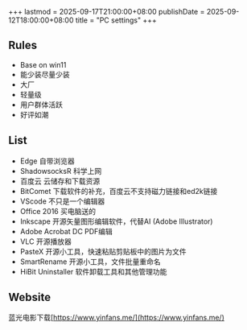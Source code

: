 +++
lastmod = 2025-09-17T21:00:00+08:00
publishDate = 2025-09-12T18:00:00+08:00
title = "PC settings"
+++

## Rules

- Base on win11
- 能少装尽量少装
- 大厂
- 轻量级
- 用户群体活跃
- 好评如潮

## List

- Edge 自带浏览器
- ShadowsocksR 科学上网
- 百度云 云储存和下载资源
- BitComet 下载软件的补充，百度云不支持磁力链接和ed2k链接
- VScode 不只是一个编辑器
- Office 2016 买电脑送的
- Inkscape 开源矢量图形编辑软件，代替AI (Adobe Illustrator)
- Adobe Acrobat DC PDF编辑
- VLC 开源播放器
- PasteX 开源小工具，快速粘贴剪贴板中的图片为文件
- SmartRename 开源小工具，文件批量重命名
- HiBit Uninstaller 软件卸载工具和其他管理功能

## Website

蓝光电影下载[https://www.yinfans.me/](https://www.yinfans.me/)
